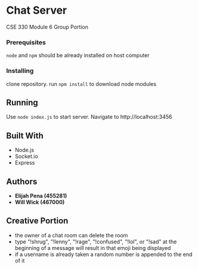 # Chat Server

CSE 330 Module 6 Group Portion

### Prerequisites

```node``` and ```npm``` should be already installed on host computer

### Installing

clone repository. run ```npm install``` to download node modules

## Running

Use ```node index.js``` to start server. Navigate to http://localhost:3456

## Built With

* Node.js
* Socket.io
* Express

## Authors

* **Elijah Pena (455281)**
* **Will Wick (467000)**

## Creative Portion

* the owner of a chat room can delete the room
* type "!shrug", "!lenny", "!rage", "!confused", "!lol", or "!sad" at the beginning of a message will result in that emoji being displayed
* if a username is already taken a random number is appended to the end of it

